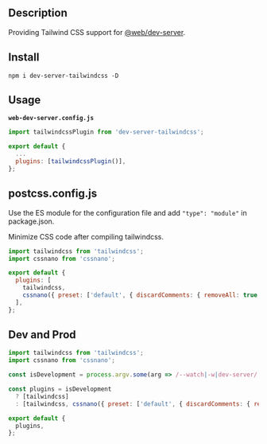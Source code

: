 ## Description

Providing Tailwind CSS support for [@web/dev-server](https://github.com/modernweb-dev/web).

## Install

```console
npm i dev-server-tailwindcss -D
```

## Usage

**`web-dev-server.config.js`**

```js
import tailwindcssPlugin from 'dev-server-tailwindcss';

export default {
  ...
  plugins: [tailwindcssPlugin()],
};
```

## postcss.config.js

Use the ES module for the configuration file and add `"type": "module"` in package.json.

Minimize CSS code after compiling tailwindcss.

```js
import tailwindcss from 'tailwindcss';
import cssnano from 'cssnano';

export default {
  plugins: [
    tailwindcss,
    cssnano({ preset: ['default', { discardComments: { removeAll: true } }] })
  ],
};
```

## Dev and Prod

```js
import tailwindcss from 'tailwindcss';
import cssnano from 'cssnano';

const isDevelopment = process.argv.some(arg => /--watch|-w|dev-server/.test(arg));

const plugins = isDevelopment
  ? [tailwindcss]
  : [tailwindcss, cssnano({ preset: ['default', { discardComments: { removeAll: true } }] })];

export default {
  plugins,
};
```